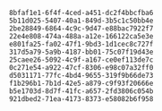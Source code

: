 
                8bfaf1e1-6f4f-4ced-a451-dc2f4bbcfba6
                5b11d025-5407-40a1-849d-3b5c1c50bb4e
                2be28849-6864-4c9c-9d47-e88bac7922f7
                22e4e808-474a-488a-a12e-166122ca5e3e
                e801fa25-fa02-47f1-9bd3-1d1cec8c727f
                317d5a79-5a9b-4187-bb01-75c07f19d43e
                25caee26-5092-4c9f-a167-ce0ef113de7c
                0c271e54-a922-47cf-8306-e98c07a32ff0
                d5031171-77fc-4bd4-9655-319f9b66de73
                f1b296b1-7b1d-42e5-a879-c9f93f20666e
                b5e1703d-8d7f-41fc-a657-2fd3806c054b
                921dbed2-71ea-4173-8373-e58082b6f958
                